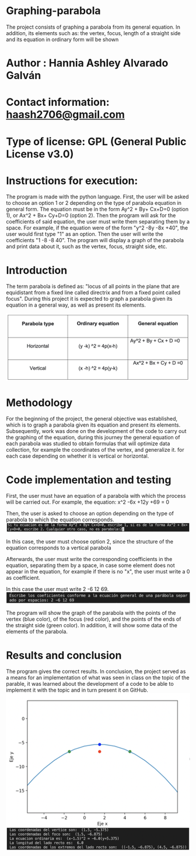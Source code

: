 # Graphing-parabola
The project consists of graphing a parabola from its general equation. In addition, its elements such as: the vertex, focus, length of a straight side and its equation in ordinary form will be shown
# Author : Hannia Ashley Alvarado Galván
# Contact information: haash2706@gmail.com
# Type of license: GPL (General Public License v3.0)
# Instructions for execution:
The program is made with the python language.
First, the user will be asked to choose an option 1 or 2 depending on the type of parabola equation in general form. The equation must be in the form Ay^2 + By+ Cx+D=0 (option 1), or Ax^2 + Bx+ Cy+D=0 (option 2).
Then the program will ask for the coefficients of said equation, the user must write them separating them by a space. For example, if the equation were of the form "y^2 -8y -8x +40", the user would first type "1" as an option. Then the user will write the coefficients "1 -8 -8 40".
The program will display a graph of the parabola and print data about it, such as the vertex, focus, straight side, etc.

# Introduction

The term parabola is defined as: "locus of all points in the plane that are equidistant from a fixed line called directrix and from a fixed point called focus".
During this project it is expected to graph a parabola given its equation in a general way, as well as present its elements.

![Image text](https://github.com/Hannia2706/Graphing-parabola/blob/main/figure1.png)

# Methodology

For the beginning of the project, the general objective was established, which is to graph a parabola given its equation and present its elements.
Subsequently, work was done on the development of the code to carry out the graphing of the equation, during this journey the general equation of each parabola was studied to obtain formulas that will optimize data collection, for example the coordinates of the vertex, and generalize it. for each case depending on whether it is vertical or horizontal.

# Code implementation and testing
First, the user must have an equation of a parabola with which the process will be carried out. 
For example, the equation: x^2 -6x +12y +69 = 0

Then, the user is asked to choose an option depending on the type of parabola to which the equation corresponds.
![Image text](https://github.com/Hannia2706/Graphing-parabola/blob/main/figure%202.png)

In this case, the user must choose option 2, since the structure of the equation corresponds to a vertical parabola

Afterwards, the user must write the corresponding coefficients in the equation, separating them by a space, in case some element does not appear in the equation, for example if there is no "x", the user must write a 0 as coefficient.

In this case the user must write 2 -6 12 69.
![Image text](https://github.com/Hannia2706/Graphing-parabola/blob/main/figure%203.png)

The program will show the graph of the parabola with the points of the vertex (blue color), of the focus (red color), and the points of the ends of the straight side (green color). In addition, it will show some data of the elements of the parabola.

# Results and conclusion

The program gives the correct results. In conclusion, the project served as a means for an implementation of what was seen in class on the topic of the parable, it was learned about the development of a code to be able to implement it with the topic and in turn present it on GitHub.
![Image text](https://github.com/Hannia2706/Graphing-parabola/blob/main/figure%204.png)
![Image text](https://github.com/Hannia2706/Graphing-parabola/blob/main/figure%205.png)

